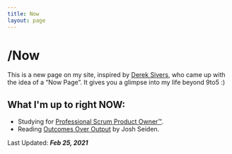 ```yaml
---
title: Now
layout: page
---
```

# /Now
This is a new page on my site, inspired by [Derek Sivers](https://sivers.org/now), who came up with the idea of a “Now Page”. It gives you a glimpse into my life beyond 9to5 :)

## What I'm up to right **NOW**:

* Studying for [Professional Scrum Product Owner™](https://www.scrum.org/professional-scrum-product-owner-i-certification).
* Reading [Outcomes Over Output](https://www.goodreads.com/book/show/45186993-outcomes-over-output) by Josh Seiden.

Last Updated: ***Feb 25, 2021***
